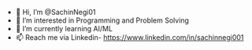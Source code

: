 - 👋 Hi, I’m @SachinNegi01
- 👀 I’m interested in Programming and Problem Solving
- 🌱 I’m currently learning AI/ML
- 📫 Reach me via Linkedin- https://www.linkedin.com/in/sachinnegi001

<!---
